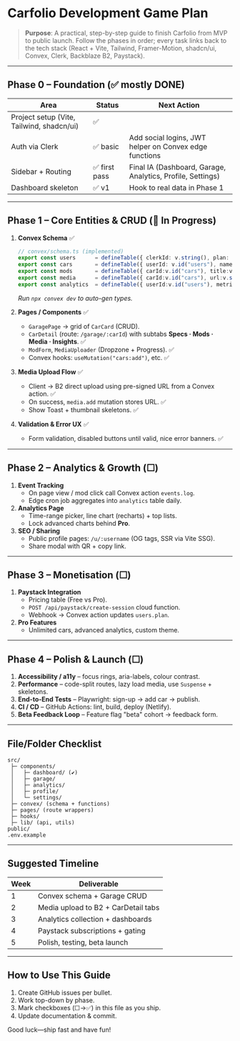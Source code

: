 # Carfolio Development Game Plan

> **Purpose**: A practical, step-by-step guide to finish Carfolio from MVP to public launch. Follow the phases in order; every task links back to the tech stack (React + Vite, Tailwind, Framer-Motion, shadcn/ui, Convex, Clerk, Backblaze B2, Paystack).

---
## Phase 0 – Foundation (✅ mostly DONE)
| Area | Status | Next Action |
|------|--------|-------------|
| Project setup (Vite, Tailwind, shadcn/ui) | ✅ |  |
| Auth via Clerk | ✅ basic | Add social logins, JWT helper on Convex edge functions |
| Sidebar + Routing | ✅ first pass | Final IA (Dashboard, Garage, Analytics, Profile, Settings) |
| Dashboard skeleton | ✅ v1 | Hook to real data in Phase 1 |

---
## Phase 1 – Core Entities & CRUD (🔄 In Progress)
1. **Convex Schema** ✅
   ```ts
   // convex/schema.ts (implemented)
   export const users      = defineTable({ clerkId: v.string(), plan: v.string() })
   export const cars       = defineTable({ userId: v.id("users"), name:v.string(), cover:v.string(), make:v.string(), year:v.number(), status:v.string() })
   export const mods       = defineTable({ carId:v.id("cars"), title:v.string(), link:v.string(), price:v.number() })
   export const media      = defineTable({ carId:v.id("cars"), url:v.string(), type:v.string() })
   export const analytics  = defineTable({ userId:v.id("users"), metric:v.string(), value:v.number(), ts:v.number() })
   ```
   *Run `npx convex dev` to auto-gen types.*

2. **Pages / Components** ✅
   - `GaragePage` → grid of `CarCard` (CRUD).  
   - `CarDetail` (route: `/garage/:carId`) with subtabs **Specs · Mods · Media · Insights**. ✅ 
   - `ModForm`, `MediaUploader` (Dropzone + Progress). ✅  
   - Convex hooks: `useMutation("cars:add")`, etc. ✅

3. **Media Upload Flow** ✅
   - Client → B2 direct upload using pre-signed URL from a Convex action. ✅ 
   - On success, `media.add` mutation stores URL. ✅ 
   - Show Toast + thumbnail skeletons. ✅

4. **Validation & Error UX** ✅
   - Form validation, disabled buttons until valid, nice error banners. ✅

---
## Phase 2 – Analytics & Growth (☐)
1. **Event Tracking**  
   - On page view / mod click call Convex action `events.log`.  
   - Edge cron job aggregates into `analytics` table daily.
2. **Analytics Page**  
   - Time-range picker, line chart (recharts) + top lists.  
   - Lock advanced charts behind **Pro**.
3. **SEO / Sharing**  
   - Public profile pages: `/u/:username` (OG tags, SSR via Vite SSG).  
   - Share modal with QR + copy link.

---
## Phase 3 – Monetisation (☐)
1. **Paystack Integration**  
   - Pricing table (Free vs Pro).  
   - `POST /api/paystack/create-session` cloud function.  
   - Webhook → Convex action updates `users.plan`.
2. **Pro Features**  
   - Unlimited cars, advanced analytics, custom theme.

---
## Phase 4 – Polish & Launch (☐)
1. **Accessibility / a11y** – focus rings, aria-labels, colour contrast.  
2. **Performance** – code-split routes, lazy load media, use `Suspense` + skeletons.  
3. **End-to-End Tests** – Playwright: sign-up → add car → publish.  
4. **CI / CD** – GitHub Actions: lint, build, deploy (Netlify).  
5. **Beta Feedback Loop** – Feature flag "beta" cohort → feedback form.

---
## File/Folder Checklist
```
src/
 ├─ components/
 │   ├─ dashboard/ (✔)
 │   ├─ garage/
 │   ├─ analytics/
 │   ├─ profile/
 │   └─ settings/
 ├─ convex/ (schema + functions)
 ├─ pages/ (route wrappers)
 ├─ hooks/
 ├─ lib/ (api, utils)
public/
.env.example
```

---
## Suggested Timeline
| Week | Deliverable |
|------|-------------|
| 1 | Convex schema + Garage CRUD |
| 2 | Media upload to B2 + CarDetail tabs |
| 3 | Analytics collection + dashboards |
| 4 | Paystack subscriptions + gating |
| 5 | Polish, testing, beta launch |

---
## How to Use This Guide
1. Create GitHub issues per bullet.  
2. Work top-down by phase.  
3. Mark checkboxes (☐→✅) in this file as you ship.  
4. Update documentation & commit.

Good luck—ship fast and have fun!
